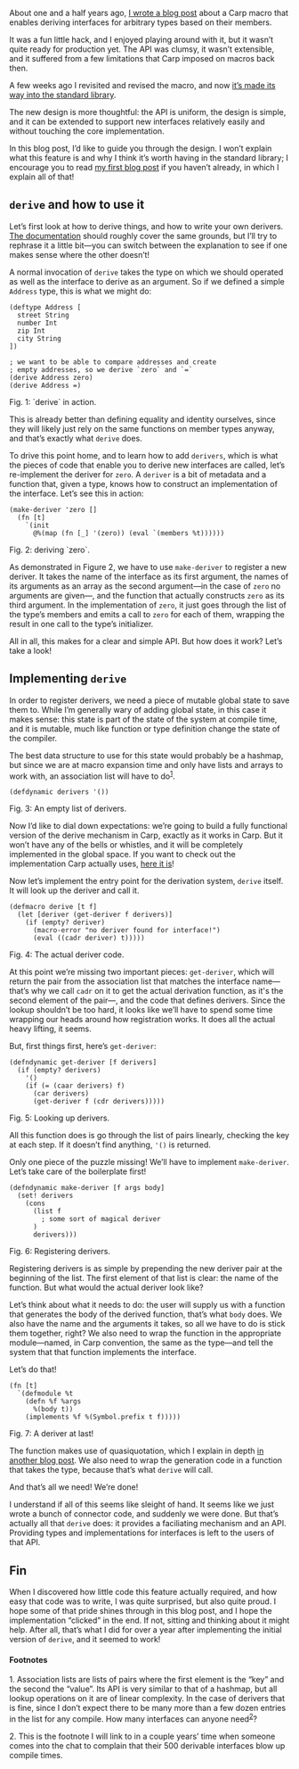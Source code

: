About one and a half years ago, [I wrote a blog
post](https://blog.veitheller.de/Carp_and_derive.html) about a Carp macro that
enables deriving interfaces for arbitrary types based on their members.

It was a fun little hack, and I enjoyed playing around with it, but it wasn’t
quite ready for production yet. The API was clumsy, it wasn’t extensible, and
it suffered from a few limitations that Carp imposed on macros back then.

A few weeks ago I revisited and revised the macro, and now [it’s made its way
into the standard library](https://github.com/carp-lang/Carp/pull/1120).

The new design is more thoughtful: the API is uniform, the design is simple,
and it can be extended to support new interfaces relatively easily and without
touching the core implementation.

In this blog post, I’d like to guide you through the design. I won’t explain
what this feature is and why I think it’s worth having in the standard library;
I encourage you to read [my first blog
post](https://blog.veitheller.de/Carp_and_derive.html) if you haven’t already,
in which I explain all of that!

## `derive` and how to use it

Let’s first look at how to derive things, and how to write your own derivers.
[The documentation](https://github.com/carp-lang/Carp/blob/master/docs/Derive.md)
should roughly cover the same grounds, but I’ll try to rephrase it a little
bit—you can switch between the explanation to see if one makes sense where the
other doesn’t!

A normal invocation of `derive` takes the type on which we should operated as
well as the interface to derive as an argument. So if we defined a simple
`Address` type, this is what we might do:

```
(deftype Address [
  street String
  number Int
  zip Int
  city String
])

; we want to be able to compare addresses and create
; empty addresses, so we derive `zero` and `=`
(derive Address zero)
(derive Address =)
```
<div class="figure-label">Fig. 1: `derive` in action.</div>

This is already better than defining equality and identity ourselves, since
they will likely just rely on the same functions on member types anyway, and
that’s exactly what `derive` does.

To drive this point home, and to learn how to add `derivers`, which is what
the pieces of code that enable you to derive new interfaces are called, let’s
re-implement the deriver for `zero`. A `deriver` is a bit of metadata and a
function that, given a type, knows how to construct an implementation of the
interface. Let’s see this in action:

```
(make-deriver 'zero []
  (fn [t]
    `(init
      @%(map (fn [_] '(zero)) (eval `(members %t))))))
```
<div class="figure-label">Fig. 2: deriving `zero`.</div>

As demonstrated in Figure 2, we have to use `make-deriver` to register a new
deriver. It takes the name of the interface as its first argument, the names of
its arguments as an array as the second argument—in the case of `zero` no
arguments are given—, and the function that actually constructs `zero` as its
third argument. In the implementation of `zero`, it just goes through the list
of the type’s members and emits a call to `zero` for each of them, wrapping the
result in one call to the type’s initializer.

All in all, this makes for a clear and simple API. But how does it work? Let’s
take a look!

## Implementing `derive`

In order to register derivers, we need a piece of mutable global state to save
them to. While I’m generally wary of adding global state, in this case it makes
sense: this state is part of the state of the system at compile time, and it is
mutable, much like function or type definition change the state of the
compiler.

The best data structure to use for this state would probably be a hashmap, but
since we are at macro expansion time and only have lists and arrays to work
with, an association list will have to do<sup><a href="#1">1</a></sup>.

```
(defdynamic derivers '())
```
<div class="figure-label">Fig. 3: An empty list of derivers.</div>

Now I’d like to dial down expectations: we’re going to build a fully functional
version of the derive mechanism in Carp, exactly as it works in Carp. But it
won’t have any of the bells or whistles, and it will be completely implemented
in the global space. If you want to check out the implementation Carp actually
uses, [here it is](https://github.com/carp-lang/Carp/blob/master/core/Derive.carp)!

Now let’s implement the entry point for the derivation system, `derive` itself.
It will look up the deriver and call it.

```
(defmacro derive [t f]
  (let [deriver (get-deriver f derivers)]
    (if (empty? deriver)
      (macro-error "no deriver found for interface!")
      (eval ((cadr deriver) t)))))
```
<div class="figure-label">Fig. 4: The actual deriver code.</div>

At this point we’re missing two important pieces: `get-deriver`, which will
return the pair from the association list that matches the interface name—that’s
why we call `cadr` on it to get the actual derivation function, as it's the
second element of the pair—, and the code that defines derivers. Since the
lookup shouldn’t be too hard, it looks like we’ll have to spend some time
wrapping our heads around how registration works. It does all the actual heavy
lifting, it seems.

But, first things first, here’s `get-deriver`:

```
(defndynamic get-deriver [f derivers]
  (if (empty? derivers)
    '()
    (if (= (caar derivers) f)
      (car derivers)
      (get-deriver f (cdr derivers)))))
```
<div class="figure-label">Fig. 5: Looking up derivers.</div>

All this function does is go through the list of pairs linearly, checking the
key at each step. If it doesn’t find anything, `'()` is returned.

Only one piece of the puzzle missing! We’ll have to implement `make-deriver`.
Let’s take care of the boilerplate first!

```
(defndynamic make-deriver [f args body]
  (set! derivers
    (cons
      (list f
        ; some sort of magical deriver
      )
      derivers)))
```
<div class="figure-label">Fig. 6: Registering derivers.</div>

Registering derivers is as simple by prepending the new deriver pair at the
beginning of the list. The first element of that list is clear: the name of the
function. But what would the actual deriver look like?

Let’s think about what it needs to do: the user will supply us with a function
that generates the body of the derived function, that’s what `body` does. We
also have the name and the arguments it takes, so all we have to do is stick
them together, right? We also need to wrap the function in the appropriate
module—named, in Carp convention, the same as the type—and tell the system that
that function implements the interface.

Let’s do that!

```
(fn [t]
  `(defmodule %t
    (defn %f %args
      %(body t))
    (implements %f %(Symbol.prefix t f)))))
```
<div class="figure-label">Fig. 7: A deriver at last!</div>

The function makes use of quasiquotation, which I explain in depth [in another
blog post](https://blog.veitheller.de/Lets_Build_a_Quasiquoter.html). We also
need to wrap the generation code in a function that takes the type, because
that’s what `derive` will call.

And that’s all we need! We’re done!

I understand if all of this seems like sleight of hand. It seems like we just
wrote a bunch of connector code, and suddenly we were done. But that’s actually
all that `derive` does: it provides a faciliating mechanism and an API.
Providing types and implementations for interfaces is left to the users of that
API.

## Fin

When I discovered how little code this feature actually required, and how easy
that code was to write, I was quite surprised, but also quite proud. I hope
some of that pride shines through in this blog post, and I hope the
implementation “clicked” in the end. If not, sitting and thinking about it
might help. After all, that’s what I did for over a year after implementing
the initial version of `derive`, and it seemed to work!

#### Footnotes

<span id="1">1.</span> Association lists are lists of pairs where the first
element is the “key” and the second the “value”. Its API is very similar to
that of a hashmap, but all lookup operations on it are of linear complexity.
In the case of derivers that is fine, since I don’t expect there to be many
more than a few dozen entries in the list for any compile. How many interfaces
can anyone need<sup><a href="#2">2</a></sup>?

<span id="2">2.</span> This is the footnote I will link to in a couple years’
time when someone comes into the chat to complain that their 500 derivable
interfaces blow up compile times.
